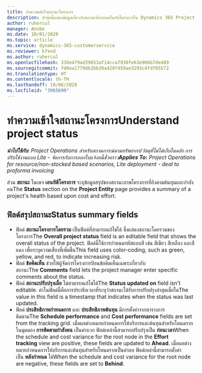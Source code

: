 ```yaml
---
title: ทำความเข้าใจสถานะโครงการ
description: หัวข้อนี้แสดงข้อมูลเกี่ยวกับสถานะที่กำหนดในกับโครงการใน Dynamics 365 Project Operations
author: ruhercul
manager: Annbe
ms.date: 10/01/2020
ms.topic: article
ms.service: dynamics-365-customerservice
ms.reviewer: kfend
ms.author: ruhercul
ms.openlocfilehash: 336e479ad39653af14cca7930fe63e906b7de489
ms.sourcegitcommit: fd8ea1779db2bb39a428f459ae3293c4fd785572
ms.translationtype: HT
ms.contentlocale: th-TH
ms.lasthandoff: 10/06/2020
ms.locfileid: "3965699"
---
```

# <a name="understand-project-status"></a><span data-ttu-id="da2e7-103">ทำความเข้าใจสถานะโครงการ</span><span class="sxs-lookup"><span data-stu-id="da2e7-103">Understand project status</span></span>

<span data-ttu-id="da2e7-104">_**นำไปใช้กับ:** Project Operations สำหรับสถานการณ์ตามทรัพยากร/วัสดุที่ไม่ได้เก็บในคลัง การปรับใช้งานแบบ Lite - จัดการกับการออกใบแจ้งหนี้ชั่วคราว_</span><span class="sxs-lookup"><span data-stu-id="da2e7-104">_**Applies To:** Project Operations for resource/non-stocked based scenarios, Lite deployment - deal to proforma invoicing_</span></span>


<span data-ttu-id="da2e7-105">ส่วน **สถานะ** ในเพจ **เอนทิตีโครงการ** ระบุข้อมูลสรุปของสถานะภาพโครงการที่อิงตามต้นทุนและกำลังคน</span><span class="sxs-lookup"><span data-stu-id="da2e7-105">The **Status** section on the **Project Entity** page provides a summary of a project's health based upon cost and effort.</span></span>


## <a name="status-summary-fields"></a><span data-ttu-id="da2e7-106">ฟิลด์สรุปสถานะ</span><span class="sxs-lookup"><span data-stu-id="da2e7-106">Status summary fields</span></span>

- <span data-ttu-id="da2e7-107">ฟิลด์ **สถานะโครงการโดยรวม** เป็นฟิลด์ที่สามารถแก้ไขได้ ซึ่งแสดงสถานะโดยรวมของโครงการ</span><span class="sxs-lookup"><span data-stu-id="da2e7-107">The **Overall project status** field is an editable field that shows the overall status of the project.</span></span> <span data-ttu-id="da2e7-108">ฟิลด์นี้ใช้การกำหนดรหัสแบบสี เช่น สีเขียว สีเหลือง และสีแดง เพื่อระบุความเสี่ยงที่เพิ่มขึ้น</span><span class="sxs-lookup"><span data-stu-id="da2e7-108">This field uses color-coding, such as green, yellow, and red, to indicate increasing risk.</span></span> 
- <span data-ttu-id="da2e7-109">ฟิลด์ **ข้อคิดเห็น** ช่วยให้ผู้จัดการโครงการป้อนข้อคิดเห็นเฉพาะเกี่ยวกับสถานะ</span><span class="sxs-lookup"><span data-stu-id="da2e7-109">The **Comments** field lets the project manager enter specific comments about the status.</span></span> 
- <span data-ttu-id="da2e7-110">ฟิลด์ **สถานะปรับปรุงเมื่อ** ไม่สามารถแก้ไขได้</span><span class="sxs-lookup"><span data-stu-id="da2e7-110">The **Status updated on** field isn't editable.</span></span> <span data-ttu-id="da2e7-111">ค่าในฟิลด์นี้คือการประทับเวลาที่ระบุว่าสถานะได้รับการปรับปรุงล่าสุดเมื่อใด</span><span class="sxs-lookup"><span data-stu-id="da2e7-111">The value in this field is a timestamp that indicates when the status was last updated.</span></span>
- <span data-ttu-id="da2e7-112">ฟิลด์ **ประสิทธิภาพกำหนดการ** และ **ประสิทธิภาพต้นทุน** มีการตั้งค่าจากตารางการติดตาม</span><span class="sxs-lookup"><span data-stu-id="da2e7-112">The **Schedule performance** and **Cost performance** fields are set from the tracking grid.</span></span> <span data-ttu-id="da2e7-113">เมื่อผลต่างหมายกำหนดการให้บริการและต้นทุนสำหรับโหนดรากในมุมมอง **การติดตามกำลังคน** เป็นค่าบวก ฟิลด์เหล่านี้สามารถปรับปรุงเป็น **ก่อนเวลา**</span><span class="sxs-lookup"><span data-stu-id="da2e7-113">When the schedule and cost variance for the root node in the **Effort tracking** view are positive, these fields are updated to **Ahead**.</span></span> <span data-ttu-id="da2e7-114">เมื่อผลต่างหมายกำหนดการให้บริการและต้นทุนสำหรับโหนดรากเป็นค่าลบ ฟิลด์เหล่านี้สามารถตั้งค่าเป็น **หลังกำหนด** ได้</span><span class="sxs-lookup"><span data-stu-id="da2e7-114">When the schedule and cost variance for the root node are negative, these fields are set to **Behind**.</span></span>
